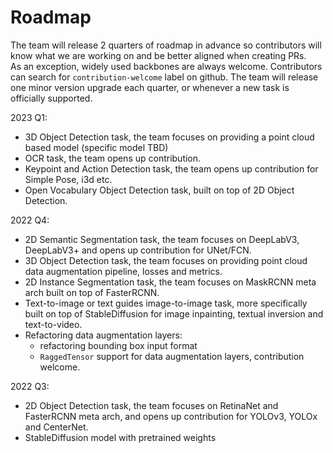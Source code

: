 # Roadmap
The team will release 2 quarters of roadmap in advance so contributors will know
what we are working on and be better aligned when creating PRs.  
As an exception, widely used backbones are always welcome. Contributors can search for `contribution-welcome` label on github.
The team will release one minor version upgrade each quarter, or whenever a new task is officially supported.

2023 Q1:
- 3D Object Detection task, the team focuses on providing a point cloud based model (specific model TBD)
- OCR task, the team opens up contribution.
- Keypoint and Action Detection task, the team opens up contribution for Simple Pose, i3d etc.
- Open Vocabulary Object Detection task, built on top of 2D Object Detection.


2022 Q4:
- 2D Semantic Segmentation task, the team focuses on DeepLabV3, DeepLabV3+ and opens up contribution for UNet/FCN.
- 3D Object Detection task, the team focuses on providing point cloud data augmentation pipeline, losses and metrics.
- 2D Instance Segmentation task, the team focuses on MaskRCNN meta arch built on top of FasterRCNN.
- Text-to-image or text guides image-to-image task, more specifically built on top of StableDiffusion for image inpainting, textual inversion and text-to-video.
- Refactoring data augmentation layers:
    - refactoring bounding box input format
    - `RaggedTensor` support for data augmentation layers, contribution welcome.


2022 Q3:
- 2D Object Detection task, the team focuses on RetinaNet and FasterRCNN meta arch, and opens
  up contribution for YOLOv3, YOLOx and CenterNet.
- StableDiffusion model with pretrained weights
